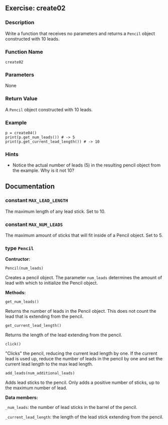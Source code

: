 Exercise: create02
----------------------

### Description

Write a function that receives no parameters and returns a `Pencil` object
constructed with 10 leads.

### Function Name

`create02`

### Parameters

None

### Return Value

A `Pencil` object constructed with 10 leads.

### Example

    p = create04()
    print(p.get_num_leads()) # -> 5
    print(p.get_current_lead_length()) # -> 10

### Hints

- Notice the actual number of leads (5) in the resulting pencil object from the
  example. Why is it not 10?

## Documentation

### constant `MAX_LEAD_LENGTH`

The maximum length of any lead stick. Set to 10.

<p></p>

### constant `MAX_NUM_LEADS`

The maximum amount of sticks that will fit inside of a Pencil object. Set to 5.

<p></p>

### type `Pencil`

**Contructor:**

`Pencil(num_leads)`

Creates a pencil object. The parameter `num_leads` determines the amount of lead
with which to initialize the Pencil object.

**Methods:**

`get_num_leads()`

Returns the number of leads in the Pencil object. This does not count the lead
that is extending from the pencil.

`get_current_lead_length()`

Returns the length of the lead extending from the pencil.

`click()`

"Clicks" the pencil, reducing the current lead length by one. If the current
lead is used up, reduce the number of leads in the pencil by one and set the
current lead length to the max lead length.

`add_leads(num_additional_leads)`

Adds lead sticks to the pencil. Only adds a positive number of sticks, up to the
maximum number of lead.

**Data members:**

`_num_leads`: the number of lead sticks in the barrel of the pencil.

`_current_lead_length`: the length of the lead stick extending from the pencil.
